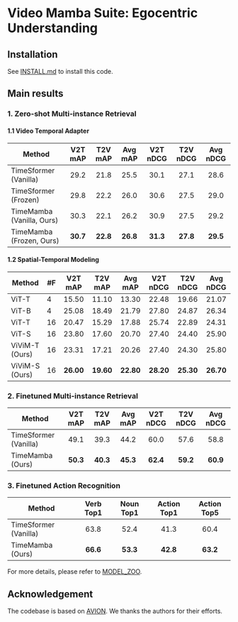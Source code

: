# Video Mamba Suite: Egocentric Understanding


## Installation

See [INSTALL.md](docs/INSTALL.md) to install this code.


## Main results

### 1. Zero-shot Multi-instance Retrieval


#### 1.1 Video Temporal Adapter

| Method                |  V2T mAP |  T2V mAP |  Avg mAP | V2T nDCG | T2V nDCG | Avg nDCG |
|-----------------------|:--------:|:--------:|:--------:|:--------:|:--------:|:--------:|
| TimeSformer (Vanilla) |   29.2   |   21.8   |   25.5   |   30.1   |   27.1   |   28.6   |
| TimeSformer (Frozen)  |   29.8   |   22.2   |   26.0   |   30.6   |   27.5   |   29.0   |
| TimeMamba (Vanilla, Ours)   |   30.3   |   22.1   |   26.2   |   30.9   |   27.5   |   29.2   |
| TimeMamba (Frozen, Ours)    | **30.7** | **22.8** | **26.8** | **31.3** | **27.8** | **29.5** |

#### 1.2 Spatial-Temporal Modeling

| Method  | #F |  V2T mAP  |  T2V mAP  |  Avg mAP  |  V2T nDCG |  T2V nDCG |  Avg nDCG |
|---------|----|:---------:|:---------:|:---------:|:---------:|:---------:|:---------:|
| ViT-T   | 4  |   15.50   |   11.10   |   13.30   |   22.48   |   19.66   |   21.07   |
| ViT-B   | 4  |   25.08   |   18.49   |   21.79   |   27.80   |   24.87   |   26.34   |
| ViT-T   | 16 |   20.47   |   15.29   |   17.88   |   25.74   |   22.89   |   24.31   |
| ViT-S   | 16 |   23.80   |   17.60   |   20.70   |   27.40   |   24.40   |   25.90   |
| ViViM-T (Ours) | 16 |   23.31   |   17.21   |   20.26   |   27.40   |   24.30   |   25.80   |
| ViViM-S (Ours) | 16 | **26.00** | **19.60** | **22.80** | **28.20** | **25.30** | **26.70** |


### 2. Finetuned Multi-instance Retrieval

| Method                |  V2T mAP |  T2V mAP |  Avg mAP | V2T nDCG | T2V nDCG | Avg nDCG |
|-----------------------|:--------:|:--------:|:--------:|:--------:|:--------:|:--------:|
| TimeSformer (Vanilla) |   49.1  |   39.3   |   44.2   |   60.0   |   57.6   |   58.8   |
| TimeMamba (Ours)   |   **50.3**   |   **40.3**   |   **45.3**   |   **62.4**   |   **59.2**   |   **60.9**   |

### 3. Finetuned Action Recognition
| Method                | Verb Top1 | Noun Top1 | Action Top1 | Action Top5 |
|-----------------------|:---------:|:---------:|:-----------:|:-----------:|
| TimeSformer (Vanilla) |    63.8   |    52.4   |     41.3    |     60.4    |
| TimeMamba (Ours)   |  **66.6** |  **53.3** |   **42.8**  |   **63.2**  |


For more details, please refer to [MODEL_ZOO](./docs/MODEL_ZOO.md).




## Acknowledgement

The codebase is based on [AVION](https://github.com/zhaoyue-zephyrus/AVION).
We thanks the authors for their efforts.

